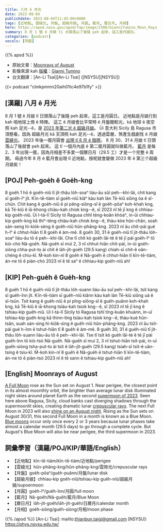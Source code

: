 ```yaml
---
title: 八月 ê 月光
date: 2023-08-04
publishdate: 2023-08-04T11:45:00+0800
tags: [近地點, 雲縫光, 月盤, 超級月娘, 月圓, 藍月, 曆日月, 月相]
hero: https://apod.nasa.gov/apod/fap/image/2308/GianniTumino_Moon_Rays_JPG_LOGO_1024pix.jpg
summary: 8 月 1 號 ê 月娘 tī 太陽落山了後隨 peh 起來，這工是月圓日。
categories: [podcast]
vocals: [阿錕]
---
```


{{% apod %}}

- 原始文章：[Moonrays of August](https://apod.nasa.gov/apod/ap230804.html)
- 影像來源 kah [版權][copyright]：[Gianni Tumino](https://www.facebook.com/giovanni.tumino.58)
- 台文翻譯：[An-Li Tsai][An-Li Tsai] ([NSYSU][NSYSU])

{{< podcast "clmkpmmn20aih01tc4e97b1fy" >}}

## [漢羅] 八月 ê 月光
8 月 1 號 ê 月娘 tī 日頭落山了後隨 peh 起來，這工是月圓日。
近地點是月娘行到 kah 咱地球上倚 ê 時陣。
這工 ê 月娘會比平常時 ê 月盤閣較光，kā 地球 ê 夜空照 kah 足光--ê，是 [2023 年第二光 ê 超級月娘][supermoon of 2023]。
Ùi 意大利 Sicily 島 Ragusa 市頂懸看，因為 超級月光 kā 天頂照 kah 足光--ê，透過雲層，煞產生戲劇性 ê 月娘 [雲縫光][crepuscular rays]。
2023 年後一擺月圓會 [出現 tī 8 月 ê 暗暝][shine on an August night]。
8 月 30、31 ê 月娘 tī 日頭落山了後就會 peh 起來。
這 tī 一個月內底 ê 第二擺月圓就叫做藍月。
[藍月][Blue moons] 是每 2、3 年出現一擺，因為月相差不多愛一個曆日月（29.5 工）才是一个完整 ê 周期。
毋過今年 8 月 ê 藍月會出現 tī 近地點，按呢就會變做 2023 年 ê 第三个超級月娘矣！

## [POJ] Peh-goe̍h ê Goe̍h-kng
8 goe̍h 1 hō ê goe̍h-niû tī ji̍t-thâu lo̍h-soaⁿ liáu-āu sûi peh--khí-lâi, chit kang sī goe̍h-îⁿ ji̍t.
Kīn-tē-tiám sī goe̍h-niû kiâⁿ kàu kah lán Tē-kiû siōng óa ê sî-chūn.
Chit kang ê goe̍h-niû ē pí pêng-siông-sî ê goe̍h-pôaⁿ koh-khah kng, kā Tē-kiû ê iā-khong chiàu-kah chiok kng--ê, sī 2023 nî tē jī kng ê chhiau-kip goe̍h-niû.
Ùi I-tá-lī Sicily tó Ragusa chhī téng-koân khòaⁿ, in-ūi chhiau-kip goe̍h-kng kā thiⁿ-téng chiàu-kah chiok kng--ê, thàu-kòe hûn-chân, soah sán-seng hì-kio̍k-sèng ê goe̍h-niû hûn-phāng-kng.
2023 nî āu chi̍t-pái gue̍ h-îⁿ ē chhut-hiān tī 8 goe̍h ê àm-mê.
8 goe̍h 30, 31 ê goe̍h-niû tī ji̍t-thâu lo̍h-soaⁿ liáu-āu tō ē peh--khí-lâi.
Che tī chi̍t kò goe̍h lāi-té ê tē jī pái goe̍h-îⁿ tō kiò-chò Nâ-goe̍h.
Nâ-goe̍h sī múi 2, 3 nî chhut-hiān chi̍t-pái, in-ūi goe̍h-siòng chha-put-to ài chi̍t ê la̍h-ji̍t-goe̍h (29.5 kang) chiah-sī chi̍t-ê oân-chéng ê chiu-kî.
M̄-koh kin-nî 8 goe̍h ê Nâ-goe̍h ē chhut-hiān tī kīn-tē-tiám, án-ne tō ē piàn-chò 2023 nî ê tē saⁿ ê chhiau-kip goe̍h-niû ah!

## [KIP] Peh-gue̍h ê Gue̍h-kng
8 gue̍h 1 hō ê gue̍h-niû tī ji̍t-thâu lo̍h-suann liáu-āu suî peh--khí-lâi, tsit kang sī gue̍h-înn ji̍t.
Kīn-tē-tiám sī gue̍h-niû kiânn kàu kah lán Tē-kiû siōng uá ê sî-tsūn.
Tsit kang ê gue̍h-niû ē pí pîng-siông-sî ê gue̍h-puânn koh-khah kng, kā Tē-kiû ê iā-khong tsiàu-kah tsiok kng--ê, sī 2023 nî tē jī kng ê tshiau-kip gue̍h-niû.
Uì I-tá-lī Sicily tó Ragusa tshī tíng-kuân khuànn, in-uī tshiau-kip gue̍h-kng kā thinn-tíng tsiàu-kah tsiok kng--ê, thàu-kuè hûn-tsân, suah sán-sing hì-kio̍k-sìng ê gue̍h-niû hûn-phāng-kng.
2023 nî āu tsi̍t-pái gue̍ h-înn ē tshut-hiān tī 8 gue̍h ê àm-mê.
8 gue̍h 30, 31 ê gue̍h-niû tī ji̍t-thâu lo̍h-suann liáu-āu tō ē peh--khí-lâi.
Tse tī tsi̍t kò gue̍h lāi-té ê tē jī pái gue̍h-înn tō kiò-tsò Nâ-gue̍h.
Nâ-gue̍h sī muí 2, 3 nî tshut-hiān tsi̍t-pái, in-uī gue̍h-siòng tsha-put-to ài tsi̍t ê la̍h-ji̍t-gue̍h (29.5 kang) tsiah-sī tsi̍t-ê uân-tsíng ê tsiu-kî.
M̄-koh kin-nî 8 gue̍h ê Nâ-gue̍h ē tshut-hiān tī kīn-tē-tiám, án-ne tō ē piàn-tsò 2023 nî ê tē sann ê tshiau-kip gue̍h-niû ah!

## [English] Moonrays of August
[A Full Moon][A Full Moon] rose as the Sun set on August 1.
Near perigee, the closest point in its almost moonthly orbit, the brighter than average lunar disk illuminated night skies around planet Earth as the second [supermoon of 2023][supermoon of 2023].
Seen here above Ragusa, Sicily, cloud banks cast diverging shadows through the supermoonlit skies, creating dramatic lunar [crepuscular rays][crepuscular rays].
The next Full Moon in 2023 will also [shine on an August night][shine on an August night].
Rising as the Sun sets on August 30/31, this second Full Moon in a month is known as a Blue Moon.
[Blue moons][Blue moons] occur only once every 2 or 3 years because lunar phases take almost a calendar month (29.5 days) to go through a complete cycle.
But August's Blue Moon will also be near perigee, the third supermoon in 2023.

## 詞彙學習（漢羅/POJ/KIP/華語/English）
- 【近地點】kīn-tē-tiám/kīn-tē-tiám/近地點/perigee
- 【雲縫光】hûn-phāng-kng/hûn-phāng-kng/雲隙光/crepuscular rays
- 【月盤】goe̍h-pôaⁿ/gue̍h-puânn/月盤/lunar disk
- 【超級月娘】chhiau-kip goe̍h-niû/tshiau-kip gue̍h-niû/超級月娘/supoermoon
- 【月圓】goe̍h-îⁿ/gue̍h-înn/月圓/full moon
- 【藍月】Nâ-goe̍h/Nâ-gue̍h/藍月/Blue Moon
- 【曆日月】la̍h-ji̍t-goe̍h/la̍h-ji̍t-gue̍h/日曆月/calendar month
- 【月相】goe̍h-siòng/gue̍h-siòng/月相/moon phase

{{% /apod %}}
[An-Li Tsai]: mailto:thianbun.taigi@gmail.com
[NSYSU]: https://phys.nsysu.edu.tw/

[copyright]: https://apod.nasa.gov/apod/fap/lib/about_apod.html#srapply
[License]: https://creativecommons.org/licenses/by/2.0/

[A Full Moon]:https://apod.nasa.gov/apod/ap230706.html
[supermoon of 2023]:https://earthsky.org/astronomy-essentials/what-is-a-supermoon/
[crepuscular rays]:https://apod.nasa.gov/apod/ap220924.html
[shine on an August night]:https://moon.nasa.gov/news/196/the-next-full-moon-is-a-supermoon-the-sturgeon-moon/
[Blue moons]:https://earthsky.org/astronomy-essentials/when-is-the-next-blue-moon/

